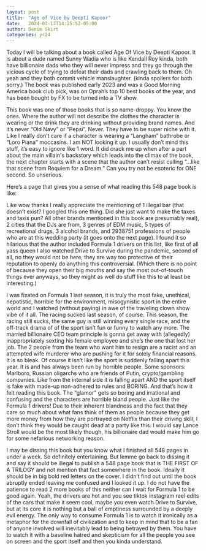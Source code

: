 ```yaml
---
layout: post
title:  "Age of Vice by Deepti Kapoor"
date:   2024-03-13T14:25:52-05:00
author: Denim Skirt
categories: yr24
---
```


Today I will be talking about a book called Age Of Vice by Deepti Kapoor. It is about a dude named Sunny Wadia who is like Kendall Roy kinda, both have billionaire dads who they will never impress and they go through the vicious cycle of trying to defeat their dads and crawling back to them. Oh yeah and they both commit vehicle manslaughter. (kinda spoilers for both sorry.) The book was published early 2023 and was a Good Morning America book club pick, was on Oprah’s top 10 best books of the year, and has been bought by FX to be turned into a TV show. 

This book was one of those books that is so name-droppy. You know the ones. Where the author will not describe the clothes the character is wearing or the drink they are drinking without providing brand names. And it’s never “Old Navy” or “Pepsi”. Never. They have to be super niche with it. Like I really don’t care if a character is wearing a “Langham” bathrobe or “Loro Piana” moccasins. I am NOT looking it up. I usually don’t mind this stuff, it’s easy to ignore like 1 word. It did crack me up when after a part about the main villain's backstory which leads into the climax of the book, the next chapter starts with a scene that the author can’t resist calling “...like that scene from Requiem for a Dream.” Can you try not be esoteric for ONE second. So unserious. 

Here’s a page that gives you a sense of what reading this 548 page book is like:

Like wow thanks I really appreciate the mentioning of 1 illegal bar (that doesn’t exist? I googled this one thing. Did she just want to make the taxes and taxis pun? All other brands mentioned in this book are presumably real), 2 cities that the DJs are from, 3 genres of EDM music, 5 types of recreational drugs, 3 alcohol brands, and 2938751 professions of people who are at this wedding party (it goes onto the next page). I found it so hilarious that the author included Formula 1 drivers on this list, like first of all yass queen I also watched Drive to Survive during the pandemic, second of all, no they would not be here, they are way too protective of their reputation to openly do anything this controversial. (Which there is no point of because they open their big mouths and say the most out-of-touch things ever anyways, so they might as well do stuff like this to at least be interesting.)

I was fixated on Formula 1 last season, it is truly the most fake, unethical, nepotistic, horrible for the environment, misogynistic sport in the entire world and I watched (without paying) in awe of the traveling clown show vibe of it all. The racing sucked last season, of course. This season, the racing still sucks, the same guy is still winning every single race, and the off-track drama of of the sport isn’t fun or funny to watch any more. The married billionaire CEO team principle is gonna get away with (allegedly) inappropriately sexting his female employee and she’s the one that lost her job. The 2 people from the team who want him to resign are a racist and an attempted wife murderer who are pushing for it for solely financial reasons. It is so bleak. Of course it isn’t like the sport is suddenly falling apart this year. It is and has always been run by horrible people. Some sponsors: Marlboro, Russian oligarchs who are friends of Putin, crypto/gambling companies. Like from the internal side it is falling apart AND the sport itself is fake with made-up non-adhered to rules and BORING. And that’s how it felt reading this book. The “glamor” gets so boring and irrational and confusing and the characters are horrible bland people. Just like the Formula 1 drivers! Due to their inherent blandness and the fact that they care so much about what fans think of them as people because they get more money from how they are portrayed on Netflix than their driving skill, I don’t think they would be caught dead at a party like this. I would say Lance Stroll would be the most likely though, his billionaire dad would make him go for some nefarious networking reason.

I may be dissing this book but you know what I finished all 548 pages in under a week. So definitely entertaining. But lemme go back to dissing it and say it should be illegal to publish a 548 page book that is THE FIRST OF A TRILOGY and not mention that fact somewhere in the book. Ideally it should be in big bold red letters on the cover. I didn’t find out until the book abruptly ended leaving me confused and I looked it up. I do not have the patience to read 2 more books of this neither can I wait for Formula 1 to be good again. Yeah, the drivers are hot and you see tiktok instagram reel edits of the cars that make it seem cool, maybe you even watch Drive to Survive, but at its core it is nothing but a ball of emptiness surrounded by a deeply evil energy. The only way to consume Formula 1 is to watch it ironically as a metaphor for the downfall of civilization and to keep in mind that to be a fan of anyone involved will inevitably lead to being betrayed by them. You have to watch it with a baseline hatred and skepticism for all the people you see on screen and the sport itself and then you kinda understand.
